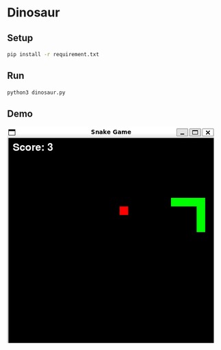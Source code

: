 # Dinosaur

## Setup

```bash
pip install -r requirement.txt
```

## Run

```bash
python3 dinosaur.py
```

## Demo

![demo](./assets/demo.png)
